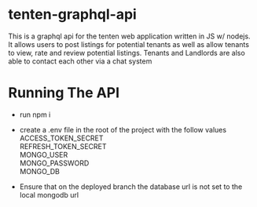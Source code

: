 # tenten-graphql-api

This is a graphql api for the tenten web application written in JS w/ nodejs. It allows users to post listings for potential tenants as well as allow tenants to view, rate and review potential listings. Tenants and Landlords are also able to contact each other via a chat system


# Running The API

- run npm i
- create a .env file in the root of the project with the follow values
  ACCESS_TOKEN_SECRET    
  REFRESH_TOKEN_SECRET    
  MONGO_USER    
  MONGO_PASSWORD  
  MONGO_DB  


- Ensure that on the deployed branch the database url is not set to the local mongodb url